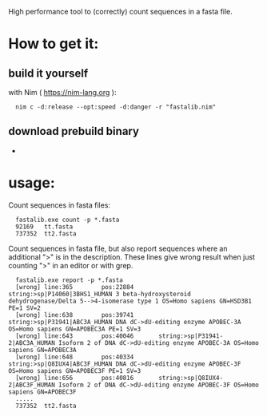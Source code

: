 High performance tool to (correctly) count sequences in a fasta file.

# How to get it:

  ## build it yourself
  with Nim ( https://nim-lang.org ):

  ```
    nim c -d:release --opt:speed -d:danger -r "fastalib.nim"
  ```

  ## download prebuild binary

  - [](windows)

# usage:

  Count sequences in fasta files:

  ```
    fastalib.exe count -p *.fasta
    92169   tt.fasta
    737352  tt2.fasta
  ```

  Count sequences in fasta file, but also report sequences where an additional ">" is in the description.
  These lines give wrong result when just counting ">" in an editor or with grep.

  ```
    fastalib.exe report -p *.fasta
    [wrong] line:365        pos:22884       string:>sp|P14060|3BHS1_HUMAN 3 beta-hydroxysteroid dehydrogenase/Delta 5-->4-isomerase type 1 OS=Homo sapiens GN=HSD3B1 PE=1 SV=2
    [wrong] line:638        pos:39741       string:>sp|P31941|ABC3A_HUMAN DNA dC->dU-editing enzyme APOBEC-3A OS=Homo sapiens GN=APOBEC3A PE=1 SV=3
    [wrong] line:643        pos:40046       string:>sp|P31941-2|ABC3A_HUMAN Isoform 2 of DNA dC->dU-editing enzyme APOBEC-3A OS=Homo sapiens GN=APOBEC3A
    [wrong] line:648        pos:40334       string:>sp|Q8IUX4|ABC3F_HUMAN DNA dC->dU-editing enzyme APOBEC-3F OS=Homo sapiens GN=APOBEC3F PE=1 SV=3
    [wrong] line:656        pos:40816       string:>sp|Q8IUX4-2|ABC3F_HUMAN Isoform 2 of DNA dC->dU-editing enzyme APOBEC-3F OS=Homo sapiens GN=APOBEC3F
    .....
    737352  tt2.fasta
  ```
